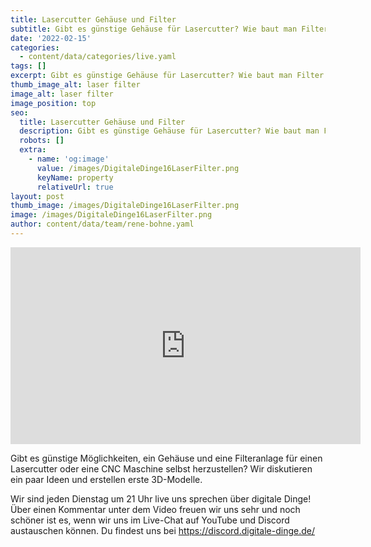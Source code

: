 ```yaml
---
title: Lasercutter Gehäuse und Filter
subtitle: Gibt es günstige Gehäuse für Lasercutter? Wie baut man Filter und Abluft?
date: '2022-02-15'
categories:
  - content/data/categories/live.yaml
tags: []
excerpt: Gibt es günstige Gehäuse für Lasercutter? Wie baut man Filter und Abluft?
thumb_image_alt: laser filter
image_alt: laser filter
image_position: top
seo:
  title: Lasercutter Gehäuse und Filter
  description: Gibt es günstige Gehäuse für Lasercutter? Wie baut man Filter und Abluft?
  robots: []
  extra:
    - name: 'og:image'
      value: /images/DigitaleDinge16LaserFilter.png
      keyName: property
      relativeUrl: true
layout: post
thumb_image: /images/DigitaleDinge16LaserFilter.png
image: /images/DigitaleDinge16LaserFilter.png
author: content/data/team/rene-bohne.yaml
---
```

<iframe width="560" height="315"
src="https://www.youtube.com/embed/zb6hA5zIhOY?modestbranding=1"
frameborder="0" allow="accelerometer; autoplay; encrypted-media;
gyroscope; picture-in-picture" allowfullscreen>\\\</iframe>

Gibt es günstige Möglichkeiten, ein Gehäuse und eine Filteranlage für einen Lasercutter oder eine CNC Maschine selbst herzustellen? Wir diskutieren ein paar Ideen und erstellen erste 3D-Modelle.

Wir sind jeden Dienstag um 21 Uhr live uns sprechen über digitale Dinge! Über einen Kommentar unter dem Video freuen wir uns sehr und noch schöner ist es, wenn wir uns im Live-Chat auf YouTube und Discord austauschen können. Du findest uns bei https://discord.digitale-dinge.de/